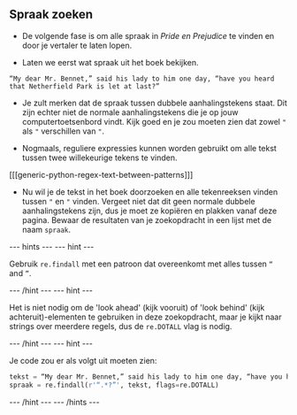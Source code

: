 ## Spraak zoeken

- De volgende fase is om alle spraak in *Pride en Prejudice* te vinden en door je vertaler te laten lopen.

- Laten we eerst wat spraak uit het boek bekijken.

```
“My dear Mr. Bennet,” said his lady to him one day, “have you heard that Netherfield Park is let at last?”
```

- Je zult merken dat de spraak tussen dubbele aanhalingstekens staat. Dit zijn echter niet de normale aanhalingstekens die je op jouw computertoetsenbord vindt. Kijk goed en je zou moeten zien dat zowel `"` als `"` verschillen van `"`.

- Nogmaals, reguliere expressies kunnen worden gebruikt om alle tekst tussen twee willekeurige tekens te vinden.

[[[generic-python-regex-text-between-patterns]]]

- Nu wil je de tekst in het boek doorzoeken en alle tekenreeksen vinden tussen `"` en `"` vinden. Vergeet niet dat dit geen normale dubbele aanhalingstekens zijn, dus je moet ze kopiëren en plakken vanaf deze pagina. Bewaar de resultaten van je zoekopdracht in een lijst met de naam `spraak`.

--- hints --- --- hint ---

Gebruik `re.findall` met een patroon dat overeenkomt met alles tussen `“` and `”`.

--- /hint --- --- hint ---

Het is niet nodig om de 'look ahead' (kijk vooruit) of 'look behind' (kijk achteruit)-elementen te gebruiken in deze zoekopdracht, maar je kijkt naar strings over meerdere regels, dus de `re.DOTALL` vlag is nodig.

--- /hint --- --- hint ---

Je code zou er als volgt uit moeten zien:

```python
tekst = “My dear Mr. Bennet,” said his lady to him one day, “have you heard that Netherfield Park is let at last?”
spraak = re.findall(r'“.*?”', tekst, flags=re.DOTALL)
```

--- /hint --- --- /hints ---
